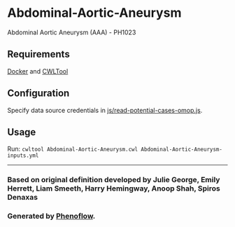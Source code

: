 # Abdominal-Aortic-Aneurysm

Abdominal Aortic Aneurysm (AAA) - PH1023

## Requirements

[Docker](https://docs.docker.com/install/) and [CWLTool](https://github.com/common-workflow-language/cwltool#install)

## Configuration

Specify data source credentials in [js/read-potential-cases-omop.js](js/read-potential-cases-omop.js).

## Usage

Run: `cwltool Abdominal-Aortic-Aneurysm.cwl Abdominal-Aortic-Aneurysm-inputs.yml`

***

### Based on original definition developed by Julie George, Emily Herrett, Liam Smeeth, Harry Hemingway, Anoop Shah, Spiros Denaxas
### Generated by [Phenoflow](https://kclhi.org/phenoflow).

